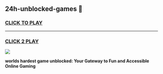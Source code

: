 
## 24h-unblocked-games 👋
<h3>
<a href="https://premium.freeplayer.one?title=24h-unblocked-games&ref=14F">CLICK TO PLAY</a></h3>
<hr>

<h3>
<a href="https://premium.freeplayer.one?title=24h-unblocked-games&ref=14F">CLICK 2 PLAY</a>
  
</h3>

<a href="https://premium.freeplayer.one?title=24h-unblocked-games&ref=12F/"><img src="https://clearcache.store/games.png"></a>


**worlds hardest game unblocked: Your Gateway to Fun and Accessible Online Gaming**
